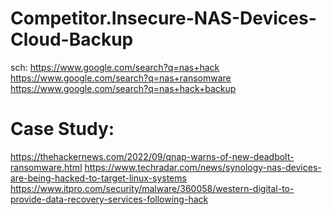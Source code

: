 # Competitor.Insecure-NAS-Devices-Cloud-Backup
sch: https://www.google.com/search?q=nas+hack https://www.google.com/search?q=nas+ransomware https://www.google.com/search?q=nas+hack+backup

# Case Study:
https://thehackernews.com/2022/09/qnap-warns-of-new-deadbolt-ransomware.html https://www.techradar.com/news/synology-nas-devices-are-being-hacked-to-target-linux-systems 
https://www.itpro.com/security/malware/360058/western-digital-to-provide-data-recovery-services-following-hack
